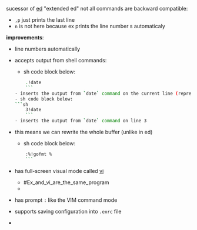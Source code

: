 sucessor of [ed](ed.md)
"extended ed"
not all commands are backward compatible:
- `,p` just prints the last line
- `n` is not here because ex prints the line number s automaticaly

**improvements**:
- line numbers automatically
- accepts output from shell commands:
	- sh code block below:
	```sh
		.!date
		```
	- inserts the output from `date` command on the current line (represented by the dot `.`)
	- sh code block below:
	```sh
		3!date
		```
	- inserts the output from `date` command on line 3
- this means we can rewrite the whole buffer (unlike in ed)
	- sh code block below:
	```sh
		:%!gofmt %
		```
- has full-screen visual mode called [vi](vi.md)
	- #Ex_and_vi_are_the_same_program
	- 
- has prompt `:` like the VIM command mode
- supports saving configuration into `.exrc` file

- 